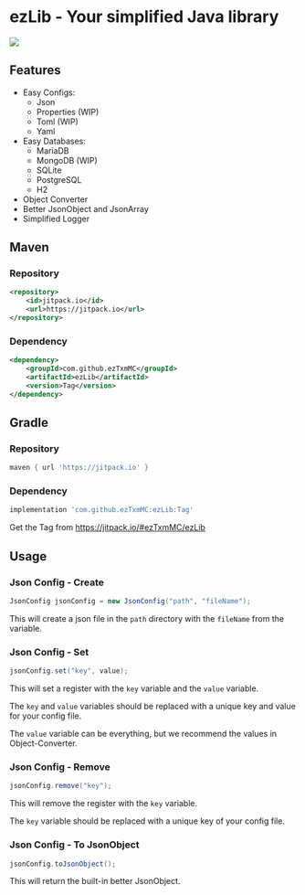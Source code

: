 # ezLib - Your simplified Java library

[![](https://jitpack.io/v/ezTxmMC/ezLib.svg)](https://jitpack.io/#ezTxmMC/ezLib)

## Features

- Easy Configs:
    - Json
    - Properties (WIP)
    - Toml (WIP)
    - Yaml
- Easy Databases:
    - MariaDB
    - MongoDB (WIP)
    - SQLite
    - PostgreSQL
    - H2
- Object Converter
- Better JsonObject and JsonArray
- Simplified Logger

## Maven

### Repository

```xml
<repository>
    <id>jitpack.io</id>
    <url>https://jitpack.io</url>
</repository>
```

### Dependency

```xml
<dependency>
    <groupId>com.github.ezTxmMC</groupId>
    <artifactId>ezLib</artifactId>
    <version>Tag</version>
</dependency>
```
## Gradle

### Repository

```groovy
maven { url 'https://jitpack.io' }
```
### Dependency

```groovy
implementation 'com.github.ezTxmMC:ezLib:Tag'
```

Get the Tag from https://jitpack.io/#ezTxmMC/ezLib

## Usage

### Json Config - Create

```java
JsonConfig jsonConfig = new JsonConfig("path", "fileName");
```

This will create a json file in the `path` directory with the `fileName` from the variable.

### Json Config - Set

```java
jsonConfig.set("key", value);
```

This will set a register with the `key` variable and the `value` variable.

The `key` and `value` variables should be replaced with a unique key and value for your config file.

The `value` variable can be everything, but we recommend the values in Object-Converter.

### Json Config - Remove

```java
jsonConfig.remove("key");
```

This will remove the register with the `key` variable.

The `key` variable should be replaced with a unique key of your config file.

### Json Config - To JsonObject

```java
jsonConfig.toJsonObject();
```

This will return the built-in better JsonObject.
